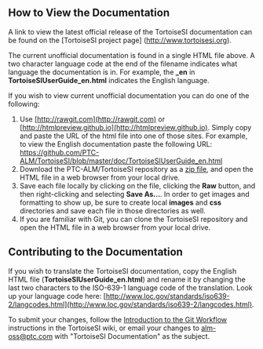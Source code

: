 ## How to View the Documentation

A link to view the latest official release of the TortoiseSI documentation can be found on the [TortoiseSI project page] (http://www.tortoisesi.org).

The current unofficial documentation is found in a single HTML file above. A two character language code at the end of the filename indicates what language the documentation is in.  For example, the **_en** in **TortoiseSIUserGuide_en.html** indicates the English language.

If you wish to view current unofficial documentation you can do one of the following:

1. Use [http://rawgit.com](http://rawgit.com) or [http://htmlpreview.github.io](http://htmlpreview.github.io).  Simply copy and paste the URL of the html file into one of those sites.  For example, to view the English documentation paste the following URL: https://github.com/PTC-ALM/TortoiseSI/blob/master/doc/TortoiseSIUserGuide_en.html
2. Download the PTC-ALM/TortoiseSI repository as a [zip file](https://github.com/PTC-ALM/TortoiseSI/archive/master.zip), and open the HTML file in a web browser from your local drive.
3. Save each file locally by clicking on the file, clicking the **Raw** button, and then right-clicking and selecting **Save As...**. In order to get images and formatting to show up, be sure to create local **images** and **css** directories and save each file in those directories as well.
4. If you are familiar with Git, you can clone the TortoiseSI repository and open the HTML file in a web browser from your local drive.


## Contributing to the Documentation

If you wish to translate the TortoiseSI documentation, copy the English HTML file (**TortoiseSIUserGuide_en.html**) and rename it by changing the last two characters to the ISO-639-1 language code of the translation. Look up your language code here: [http://www.loc.gov/standards/iso639-2/langcodes.html](http://www.loc.gov/standards/iso639-2/langcodes.html).

To submit your changes, follow the [Introduction to the Git Workflow](https://github.com/PTC-ALM/TortoiseSI/wiki/Introduction-to-the-Git-Workflow) instructions in the TortoiseSI wiki, or email your changes to alm-oss@ptc.com with "TortoiseSI Documentation" as the subject.
